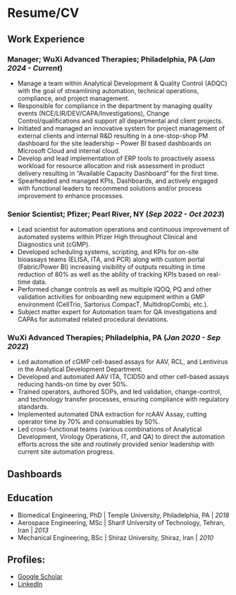 # Resume/CV

## Work Experience
### Manager; WuXi Advanced Therapies; Philadelphia, PA (_Jan 2024 - Current_)
- Manage a team within Analytical Development & Quality Control (ADQC) with the goal of streamlining automation, technical operations, compliance, and project management.
- Responsible for compliance in the department by managing quality events (NCE/LIR/DEV/CAPA/Investigations), Change Control/qualifications and support all departmental and client projects.
- Initiated and managed an innovative system for project management of external clients and internal R&D resulting in a one-stop-shop PM dashboard for the site leadership – Power BI based dashboards on Microsoft Cloud and internal cloud.
- Develop and lead implementation of ERP tools to proactively assess workload for resource allocation and risk assessment in product delivery resulting in “Available Capacity Dashboard” for the first time.
- Spearheaded and managed KPIs, Dashboards, and actively engaged with functional leaders to recommend solutions and/or process improvement to enhance processes.

### Senior Scientist; Pfizer; Pearl River, NY (_Sep 2022 - Oct 2023_)
- Lead scientist for automation operations and continuous improvement of automated systems within Pfizer High throughout Clinical and Diagnostics unit (cGMP).
- Developed scheduling systems, scripting, and KPIs for on-site bioassays teams (ELISA, ITA, and PCR) along with custom portal (Fabric/Power BI) increasing visibility of outputs resulting in time reduction of 80% as well as the ability of tracking KPIs based on real-time data.
- Performed change controls as well as multiple IQOQ, PQ and other validation activities for onboarding new equipment within a GMP environment (CellTrio, Sartorius CompacT, MultidropCombi, etc.).
- Subject matter expert for Automation team for QA investigations and CAPAs for automated related procedural deviations. 

### WuXi Advanced Therapies; Philadelphia, PA (_Jan 2020 - Sep 2022_)
- Led automation of cGMP cell-based assays for AAV, RCL, and Lentivirus in the Analytical Development Department.
- Developed and automated AAV ITA, TCID50 and other cell-based assays reducing hands-on time by over 50%.
- Trained operators, authored SOPs, and led validation, change-control, and technology transfer processes, ensuring compliance with regulatory standards.
- Implemented automated DNA extraction for rcAAV Assay, cutting operator time by 70% and consumables by 50%.
- Led cross-functional teams (various combinations of Analytical Development, Virology Operations, IT, and QA) to direct the automation efforts across the site and routinely provided senior leadership with current site automation progress. 

## Dashboards

## Education
- Biomedical Engineering, PhD | Temple University, Philadelphia, PA | _2018_
- Aerospace Engineering, MSc | Sharif University of Technology, Tehran, Iran | _2013_
- Mechanical Engineering, BSc | Shiraz University, Shiraz, Iran | _2010_

## Profiles:
* [Google Scholar](https://scholar.google.com/citations?user=RxqRNQcAAAAJ&hl=en)
* [LinkedIn](https://www.linkedin.com/in/fariborzsoroush/)

